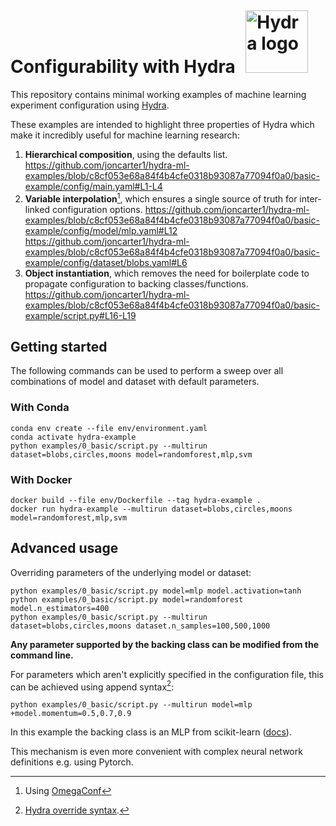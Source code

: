 # Configurability with Hydra <img src="https://hydra.cc/img/logo.svg" alt="Hydra logo" style="height: 100px; width:100px; padding: 0px 0px 0px 10px; margin:-10px 0px -15px 0px;"/>

This repository contains minimal working examples of machine learning experiment configuration using [Hydra](https://hydra.cc/).

These examples are intended to highlight three properties of Hydra which make it incredibly useful for machine learning research:
1. **Hierarchical composition**, using the defaults list.
https://github.com/joncarter1/hydra-ml-examples/blob/c8cf053e68a84f4b4cfe0318b93087a77094f0a0/basic-example/config/main.yaml#L1-L4
2. **Variable interpolation**[^1], which ensures a single source of truth for inter-linked configuration options.
https://github.com/joncarter1/hydra-ml-examples/blob/c8cf053e68a84f4b4cfe0318b93087a77094f0a0/basic-example/config/model/mlp.yaml#L12
https://github.com/joncarter1/hydra-ml-examples/blob/c8cf053e68a84f4b4cfe0318b93087a77094f0a0/basic-example/config/dataset/blobs.yaml#L6
3. **Object instantiation**, which removes the need for boilerplate code to propagate configuration to backing classes/functions.
https://github.com/joncarter1/hydra-ml-examples/blob/c8cf053e68a84f4b4cfe0318b93087a77094f0a0/basic-example/script.py#L16-L19

## Getting started
The following commands can be used to perform a sweep over all combinations of model and dataset with default parameters.

### With Conda

```
conda env create --file env/environment.yaml
conda activate hydra-example
python examples/0_basic/script.py --multirun dataset=blobs,circles,moons model=randomforest,mlp,svm
```

### With Docker

```
docker build --file env/Dockerfile --tag hydra-example .
docker run hydra-example --multirun dataset=blobs,circles,moons model=randomforest,mlp,svm
```

## Advanced usage
Overriding parameters of the underlying model or dataset:
```
python examples/0_basic/script.py model=mlp model.activation=tanh
python examples/0_basic/script.py model=randomforest model.n_estimators=400
python examples/0_basic/script.py --multirun dataset=blobs,circles,moons dataset.n_samples=100,500,1000
```
**Any parameter supported by the backing class can be modified from the command line.**

For parameters which aren't explicitly specified in the configuration file, this can be achieved using append syntax[^2]:
```
python examples/0_basic/script.py --multirun model=mlp +model.momentum=0.5,0.7,0.9
```
In this example the backing class is an MLP from scikit-learn ([docs](https://scikit-learn.org/stable/modules/generated/sklearn.neural_network.MLPClassifier.html)). 

This mechanism is even more convenient with complex neural network definitions e.g. using Pytorch.


[^1]: Using [OmegaConf](https://omegaconf.readthedocs.io/en/2.3_branch/)
[^2]: [Hydra override syntax](https://hydra.cc/docs/advanced/override_grammar/basic/#modifying-the-config-object).
